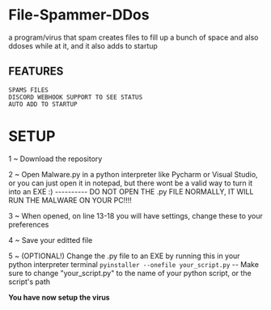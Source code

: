 # File-Spammer-DDos
a program/virus that spam creates files to fill up a bunch of space and also ddoses while at it, and it also adds to startup

## FEATURES
```
SPAMS FILES
DISCORD WEBHOOK SUPPORT TO SEE STATUS
AUTO ADD TO STARTUP
```
# SETUP
1 ~ Download the repository

2 ~ Open Malware.py in a python interpreter like Pycharm or Visual Studio, or you can just open it in notepad, but there wont be a valid way to turn it into an EXE :) ---------- DO NOT OPEN THE .py FILE NORMALLY, IT WILL RUN THE MALWARE ON YOUR PC!!!!

3 ~ When opened, on line 13-18 you will have settings, change these to your preferences

4 ~ Save your editted file

5 ~ (OPTIONAL!) Change the .py file to an EXE by running this in your python interpreter terminal ```pyinstaller --onefile your_script.py``` -- Make sure to change "your_script.py" to the name of your python script, or the script's path

**You have now setup the virus**
